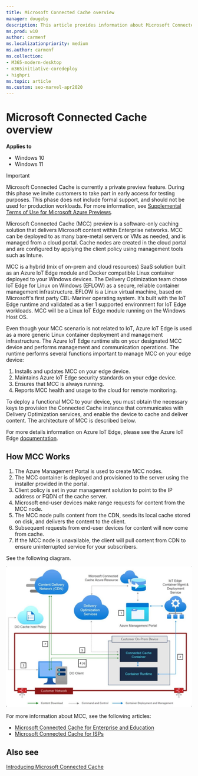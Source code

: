 ```yaml
---
title: Microsoft Connected Cache overview
manager: dougeby
description: This article provides information about Microsoft Connected Cache (MCC), a software-only caching solution.
ms.prod: w10
author: carmenf
ms.localizationpriority: medium
ms.author: carmenf
ms.collection:
- M365-modern-desktop
- m365initiative-coredeploy
- highpri
ms.topic: article
ms.custom: seo-marvel-apr2020
---
```


# Microsoft Connected Cache overview

**Applies to**

- Windows 10
- Windows 11

> [!IMPORTANT]
> Microsoft Connected Cache is currently a private preview feature. During this phase we invite customers to take part in early access for testing purposes. This phase does not include formal support, and should not be used for production workloads. For more information, see [Supplemental Terms of Use for Microsoft Azure Previews](https://azure.microsoft.com/support/legal/preview-supplemental-terms/).

Microsoft Connected Cache (MCC) preview is a software-only caching solution that delivers Microsoft content within Enterprise networks. MCC can be deployed to as many bare-metal servers or VMs as needed, and is managed from a cloud portal. Cache nodes are created in the cloud portal and are configured by applying the client policy using management tools such as Intune.

MCC is a hybrid (mix of on-prem and cloud resources) SaaS solution built as an Azure IoT Edge module and Docker compatible Linux container deployed to your Windows devices. The Delivery Optimization team chose IoT Edge for Linux on Windows (EFLOW) as a secure, reliable container management infrastructure. EFLOW is a Linux virtual machine, based on Microsoft's first party CBL-Mariner operating system. It’s built with the IoT Edge runtime and validated as a tier 1 supported environment for IoT Edge workloads. MCC will be a Linux IoT Edge module running on the Windows Host OS.  

Even though your MCC scenario is not related to IoT, Azure IoT Edge is used as a more generic Linux container deployment and management infrastructure. The Azure IoT Edge runtime sits on your designated MCC device and performs management and communication operations. The runtime performs several functions important to manage MCC on your edge device:

1. Installs and updates MCC on your edge device.
2. Maintains Azure IoT Edge security standards on your edge device.
3. Ensures that MCC is always running.
4. Reports MCC health and usage to the cloud for remote monitoring.
  
To deploy a functional MCC to your device, you must obtain the necessary keys to provision the Connected Cache instance that communicates with Delivery Optimization services, and enable the device to cache and deliver content. The architecture of MCC is described below.
  
For more details information on Azure IoT Edge, please see the Azure IoT Edge [documentation](/azure/iot-edge/about-iot-edge).

## How MCC Works  

1. The Azure Management Portal is used to create MCC nodes.
2. The MCC container is deployed and provisioned to the server using the installer provided in the portal.
3. Client policy is set in your management solution to point to the IP address or FQDN of the cache server.
4. Microsoft end-user devices make range requests for content from the MCC node.
5. The MCC node pulls content from the CDN, seeds its local cache stored on disk, and delivers the content to the client.
6. Subsequent requests from end-user devices for content will now come from cache.
7. If the MCC node is unavailable, the client will pull content from CDN to ensure uninterrupted service for your subscribers.

See the following diagram.

![MCC Overview](images/waas-mcc-diag-overview.png#lightbox)

For more information about MCC, see the following articles:
- [Microsoft Connected Cache for Enterprise and Education](mcc-enterprise.md)
- [Microsoft Connected Cache for ISPs](mcc-isp.md)

## Also see

[Introducing Microsoft Connected Cache](https://techcommunity.microsoft.com/t5/windows-it-pro-blog/introducing-microsoft-connected-cache-microsoft-s-cloud-managed/ba-p/963898)